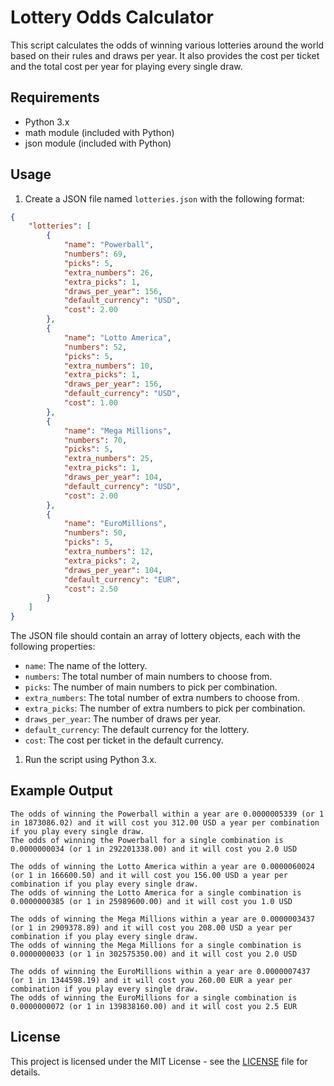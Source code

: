 Lottery Odds Calculator
========================

This script calculates the odds of winning various lotteries around the world based on their rules and draws per year. It also provides the cost per ticket and the total cost per year for playing every single draw.

Requirements
------------

* Python 3.x
* math module (included with Python)
* json module (included with Python)

Usage
-----

1. Create a JSON file named `lotteries.json` with the following format:
```json
{
    "lotteries": [
        {
            "name": "Powerball",
            "numbers": 69,
            "picks": 5,
            "extra_numbers": 26,
            "extra_picks": 1,
            "draws_per_year": 156,
            "default_currency": "USD",
            "cost": 2.00
        },
        {
            "name": "Lotto America",
            "numbers": 52,
            "picks": 5,
            "extra_numbers": 10,
            "extra_picks": 1,
            "draws_per_year": 156,
            "default_currency": "USD",
            "cost": 1.00
        },
        {
            "name": "Mega Millions",
            "numbers": 70,
            "picks": 5,
            "extra_numbers": 25,
            "extra_picks": 1,
            "draws_per_year": 104,
            "default_currency": "USD",
            "cost": 2.00
        },
        {
            "name": "EuroMillions",
            "numbers": 50,
            "picks": 5,
            "extra_numbers": 12,
            "extra_picks": 2,
            "draws_per_year": 104,
            "default_currency": "EUR",
            "cost": 2.50
        }
    ]
}
```
The JSON file should contain an array of lottery objects, each with the following properties:

* `name`: The name of the lottery.
* `numbers`: The total number of main numbers to choose from.
* `picks`: The number of main numbers to pick per combination.
* `extra_numbers`: The total number of extra numbers to choose from.
* `extra_picks`: The number of extra numbers to pick per combination.
* `draws_per_year`: The number of draws per year.
* `default_currency`: The default currency for the lottery.
* `cost`: The cost per ticket in the default currency.
1. Run the script using Python 3.x.

Example Output
--------------
```vbnet
The odds of winning the Powerball within a year are 0.0000005339 (or 1 in 1873086.02) and it will cost you 312.00 USD a year per combination if you play every single draw.
The odds of winning the Powerball for a single combination is 0.0000000034 (or 1 in 292201338.00) and it will cost you 2.0 USD

The odds of winning the Lotto America within a year are 0.0000060024 (or 1 in 166600.50) and it will cost you 156.00 USD a year per combination if you play every single draw.
The odds of winning the Lotto America for a single combination is 0.0000000385 (or 1 in 25989600.00) and it will cost you 1.0 USD

The odds of winning the Mega Millions within a year are 0.0000003437 (or 1 in 2909378.89) and it will cost you 208.00 USD a year per combination if you play every single draw.
The odds of winning the Mega Millions for a single combination is 0.0000000033 (or 1 in 302575350.00) and it will cost you 2.0 USD

The odds of winning the EuroMillions within a year are 0.0000007437 (or 1 in 1344598.19) and it will cost you 260.00 EUR a year per combination if you play every single draw.
The odds of winning the EuroMillions for a single combination is 0.0000000072 (or 1 in 139838160.00) and it will cost you 2.5 EUR
```
License
-------

This project is licensed under the MIT License - see the [LICENSE](https://opensource.org/license/mit) file for details.